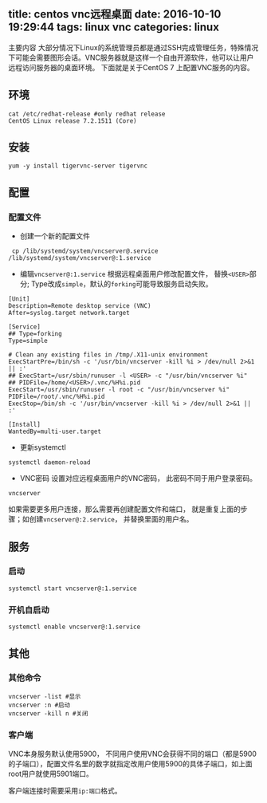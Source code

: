 
title: centos vnc远程桌面
date: 2016-10-10 19:29:44
tags: linux vnc
categories: linux
---
主要内容
大部分情况下Linux的系统管理员都是通过SSH完成管理任务，特殊情况下可能会需要图形会话。VNC服务器就是这样一个自由开源软件，他可以让用户远程访问服务器的桌面环境。
下面就是关于CentOS 7 上配置VNC服务的内容。

<!-- more -->

## 环境
```
cat /etc/redhat-release #only redhat release
CentOS Linux release 7.2.1511 (Core)
```

## 安装
```
yum -y install tigervnc-server tigervnc
```

## 配置
### 配置文件
* 创建一个新的配置文件
 ``` 	
  cp /lib/systemd/system/vncserver@.service /lib/systemd/system/vncserver@:1.service
```

* 编辑`vncserver@:1.service`
根据远程桌面用户修改配置文件， 替换`<USER>`部分;
Type改成`simple`，默认的`forking`可能导致服务启动失败。

```
[Unit]
Description=Remote desktop service (VNC)
After=syslog.target network.target

[Service]
## Type=forking
Type=simple

# Clean any existing files in /tmp/.X11-unix environment
ExecStartPre=/bin/sh -c '/usr/bin/vncserver -kill %i > /dev/null 2>&1 || :'
## ExecStart=/usr/sbin/runuser -l <USER> -c "/usr/bin/vncserver %i"
## PIDFile=/home/<USER>/.vnc/%H%i.pid
ExecStart=/usr/sbin/runuser -l root -c "/usr/bin/vncserver %i"
PIDFile=/root/.vnc/%H%i.pid
ExecStop=/bin/sh -c '/usr/bin/vncserver -kill %i > /dev/null 2>&1 || :'

[Install]
WantedBy=multi-user.target
```

* 更新systemctl
```
systemctl daemon-reload
```

* VNC密码
设置对应远程桌面用户的VNC密码， 此密码不同于用户登录密码。
```
vncserver
```

如果需要更多用户连接，那么需要再创建配置文件和端口， 就是重复上面的步骤；如创建`vncserver@:2.service`， 并替换里面的用户名。

## 服务
### 启动
```
systemctl start vncserver@:1.service
```


### 开机自启动
```
systemctl enable vncserver@:1.service
```


## 其他
### 其他命令
```
vncserver -list #显示
vncserver :n #启动
vncserver -kill n #关闭
```

### 客户端
VNC本身服务默认使用5900， 不同用户使用VNC会获得不同的端口（都是5900的子端口），配置文件名里的数字就指定改用户使用5900的具体子端口，如上面root用户就使用5901端口。

客户端连接时需要采用`ip:端口`格式。
